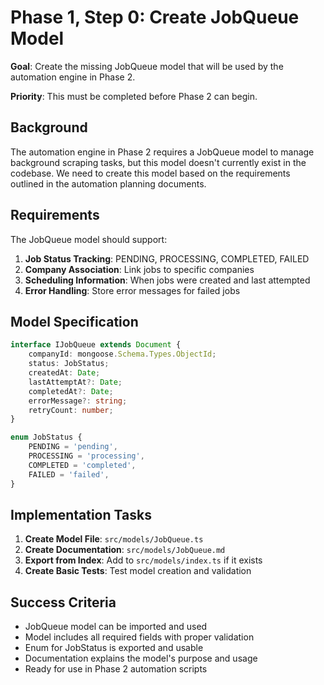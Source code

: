 # Phase 1, Step 0: Create JobQueue Model

**Goal**: Create the missing JobQueue model that will be used by the automation engine in Phase 2.

**Priority**: This must be completed before Phase 2 can begin.

## Background

The automation engine in Phase 2 requires a JobQueue model to manage background scraping tasks, but this model doesn't currently exist in the codebase. We need to create this model based on the requirements outlined in the automation planning documents.

## Requirements

The JobQueue model should support:

1. **Job Status Tracking**: PENDING, PROCESSING, COMPLETED, FAILED
2. **Company Association**: Link jobs to specific companies
3. **Scheduling Information**: When jobs were created and last attempted
4. **Error Handling**: Store error messages for failed jobs

## Model Specification

```typescript
interface IJobQueue extends Document {
	companyId: mongoose.Schema.Types.ObjectId;
	status: JobStatus;
	createdAt: Date;
	lastAttemptAt?: Date;
	completedAt?: Date;
	errorMessage?: string;
	retryCount: number;
}

enum JobStatus {
	PENDING = 'pending',
	PROCESSING = 'processing',
	COMPLETED = 'completed',
	FAILED = 'failed',
}
```

## Implementation Tasks

1. **Create Model File**: `src/models/JobQueue.ts`
2. **Create Documentation**: `src/models/JobQueue.md`
3. **Export from Index**: Add to `src/models/index.ts` if it exists
4. **Create Basic Tests**: Test model creation and validation

## Success Criteria

- JobQueue model can be imported and used
- Model includes all required fields with proper validation
- Enum for JobStatus is exported and usable
- Documentation explains the model's purpose and usage
- Ready for use in Phase 2 automation scripts
